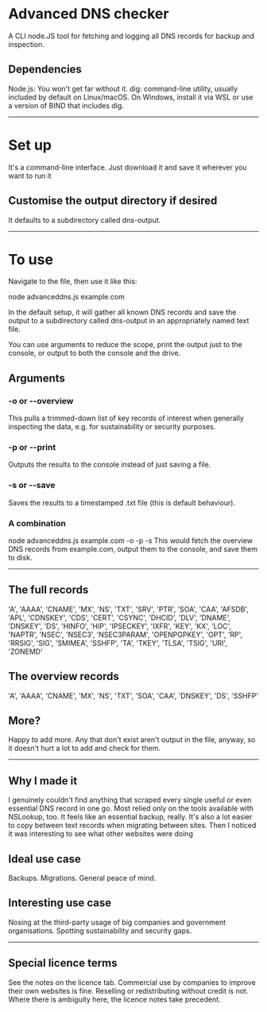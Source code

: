 # Advanced DNS checker
A CLI node.JS tool for fetching and logging all DNS records for backup and inspection.
## Dependencies
Node.js: You won't get far without it.
dig: command-line utility, usually included by default on Linux/macOS. On Windows, install it via WSL or use a version of BIND that includes dig.

----

# Set up
It's a command-line interface. Just download it and save it wherever you want to run it 

## Customise the output directory if desired
It defaults to a subdirectory called dns-output.

----

# To use
Navigate to the file, then use it like this:

node advanceddns.js example.com

In the default setup, it will gather all known DNS records and save the output to a subdirectory called dns-output in an appropriately named text file.

You can use arguments to reduce the scope, print the output just to the console, or output to both the console and the drive.

## Arguments
### -o or --overview	
This pulls a trimmed-down list of key records of interest when generally inspecting the data, e.g. for sustainability or security purposes.

### -p or --print	
Outputs the results to the console instead of just saving a file.

### -s or --save
Saves the results to a timestamped .txt file (this is default behaviour).

### A combination
node advanceddns.js example.com -o -p -s
This would fetch the overview DNS records from example.com, output them to the console, and save them to disk.

----

## The full records
'A', 'AAAA', 'CNAME', 'MX', 'NS', 'TXT', 'SRV', 'PTR', 'SOA', 'CAA', 'AFSDB', 'APL', 'CDNSKEY', 'CDS', 'CERT', 'CSYNC', 'DHCID', 'DLV', 'DNAME', 'DNSKEY', 'DS', 'HINFO', 'HIP', 'IPSECKEY', 'IXFR', 'KEY', 'KX', 'LOC', 'NAPTR', 'NSEC', 'NSEC3', 'NSEC3PARAM', 'OPENPGPKEY', 'OPT', 'RP', 'RRSIG', 'SIG', 'SMIMEA', 'SSHFP', 'TA', 'TKEY', 'TLSA', 'TSIG', 'URI', 'ZONEMD'

## The overview records
'A', 'AAAA', 'CNAME', 'MX', 'NS', 'TXT', 'SOA', 'CAA', 'DNSKEY', 'DS', 'SSHFP'

## More?
Happy to add more. Any that don't exist aren't output in the file, anyway, so it doesn't hurt a lot to add and check for them.

----

## Why I made it
I genuinely couldn't find anything that scraped every single useful or even essential DNS record in one go. Most relied only on the tools available with NSLookup, too. It feels like an essential backup, really. It's also a lot easier to copy between text records when migrating between sites. Then I noticed it was interesting to see what other websites were doing

## Ideal use case
Backups. Migrations. General peace of mind.

## Interesting use case
Nosing at the third-party usage of big companies and government organisations. Spotting sustainability and security gaps.

---

## Special licence terms
See the notes on the licence tab. Commercial use by companies to improve their own websites is fine. Reselling or redistributing without credit is not. Where there is ambiguity here, the licence notes take precedent.
